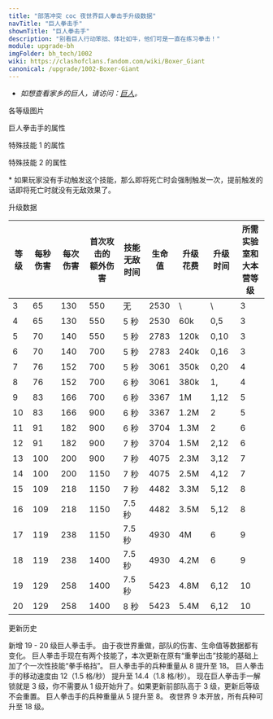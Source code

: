 ```yaml
---
title: "部落冲突 coc 夜世界巨人拳击手升级数据"
navTitle: "巨人拳击手"
shownTitle: "巨人拳击手"
description: "别看巨人行动笨拙、体壮如牛，他们可是一直在练习拳击！"
module: upgrade-bh
imgFolder: bh_tech/1002
wiki: https://clashofclans.fandom.com/wiki/Boxer_Giant
canonical: /upgrade/1002-Boxer-Giant
---
```


- *如想查看家乡的巨人，请访问：[巨人](/upgrade/0002-Giant)。*

<UnitInfo :folder="$frontmatter.imgFolder" imgSrc="Boxer_Giant_info.png" :imgAlt="$frontmatter.navTitle" :description="$frontmatter.description" />

<SmallTitle>各等级图片</SmallTitle>

<Panel>
    <UnitImgGroup :folder="$frontmatter.imgFolder">
        <UnitImg imgTitle="3 - 7 级" imgSrc="Boxer_Giant3.png" />
        <UnitImg imgTitle="8 - 11 级" imgSrc="Boxer_Giant8.png" />
        <UnitImg imgTitle="12 - 15 级" imgSrc="Boxer_Giant12.png" />
        <UnitImg imgTitle="16 - 19 级" imgSrc="Boxer_Giant16.png" />
        <UnitImg imgTitle="20 级" imgSrc="Boxer_Giant20.png" />
    </UnitImgGroup>
</Panel>

<SmallTitle>巨人拳击手的属性</SmallTitle>

<UnitProperties>
    <UnitProperty pKey="部队类型" pValue="地面近战单位" />
    <UnitProperty pKey="攻击偏好" pValue="防御建筑 (偏好类型 1)" :isDefensePreferredTroop="true" />
    <UnitProperty pKey="伤害类型" pValue="单体伤害" />
    <UnitProperty pKey="攻击的目标" pValue="仅地面目标" />
    <UnitProperty pKey="部队重量" pValue="18" />
    <UnitProperty pKey="移动速度" pValue="1.8 格/秒" />
    <UnitProperty pKey="攻击速度" pValue="2 秒/次" />
    <UnitProperty pKey="攻击距离" pValue="1 格" />
    <UnitProperty pKey="每个兵营的部队数量" pValue="1" />
    <UnitProperty pKey="所需训练营等级" pValue="3" />
    <UnitProperty pKey="所需夜世界大本等级" pValue="3" />
</UnitProperties>

<SmallTitle>特殊技能 1 的属性</SmallTitle>

<UnitProperties>
    <UnitProperty pKey="技能名称" pValue="重拳出击" />
    <UnitProperty pKey="技能类型" pValue="被动技能" />
    <UnitProperty pKey="技能描述" pValue="首次攻击造成额外伤害" />
</UnitProperties>

<SmallTitle>特殊技能 2 的属性</SmallTitle>

<UnitProperties>
    <UnitProperty pKey="技能名称" pValue="拳手格挡" />
    <UnitProperty pKey="技能类型" pValue="一次性技能" />
    <UnitProperty pKey="技能描述" pValue="使用后保持几秒的无敌状态<sup>*</sup>" />
</UnitProperties>

\* 如果玩家没有手动触发这个技能，那么即将死亡时会强制触发一次，提前触发的话即将死亡时就没有无敌效果了。

<SmallTitle>升级数据</SmallTitle>

<script setup>
const tableExtraInfo = [
    {
        "column": 6,
        "type": "cost",
        "gpClass": "research",
        "icon": "Elixir2"
    },
    {
        "column": 7,
        "type": "time",
        "gpClass": "research"
    }
];
</script>

<UnitTable :tableExtraInfo="tableExtraInfo">

| 等级 | 每秒伤害 | 每次伤害|首次攻击的<br>额外伤害|技能<br>无敌时间|  生命值  | 升级花费 | 升级时间 |所需实验室和<br>大本营等级|
| ---- |   ---   |   ---  |         ---        |       ---      |   ---   |   ---   |    ---   |           ---          |
|   3  |    65   |   130  |         550        |        无      |   2530  |    \    |     \    |            3           |
|   4  |    65   |   130  |         550        |       5 秒     |   2530  |    60k  |  0,5     |            3           |
|   5  |    70   |   140  |         550        |       5 秒     |   2783  |   120k  |  0,10    |            3           |
|   6  |    70   |   140  |         700        |       5 秒     |   2783  |   240k  |  0,16    |            3           |
|   7  |    76   |   152  |         700        |       5 秒     |   3061  |   350k  |  0,20    |            4           |
|   8  |    76   |   152  |         700        |       6 秒     |   3061  |   380k  |  1,      |            4           |
|   9  |    83   |   166  |         700        |       6 秒     |   3367  |     1M  |  1,12    |            5           |
|  10  |    83   |   166  |         900        |       6 秒     |   3367  |   1.2M  |  2       |            5           |
|  11  |    91   |   182  |         900        |       6 秒     |   3704  |   1.3M  |  2       |            6           |
|  12  |    91   |   182  |         900        |       7 秒     |   3704  |   1.5M  |  2,12    |            6           |
|  13  |   100   |   200  |         900        |       7 秒     |   4075  |   2.3M  |  3,12    |            7           |
|  14  |   100   |   200  |        1150        |       7 秒     |   4075  |   2.5M  |  4,12    |            7           |
|  15  |   109   |   218  |        1150        |       7 秒     |   4482  |   3.3M  |  5,12    |            8           |
|  16  |   109   |   218  |        1150        |     7.5 秒     |   4482  |   3.5M  |  5,12    |            8           |
|  17  |   119   |   238  |        1150        |     7.5 秒     |   4930  |     4M  |  6       |            9           |
|  18  |   119   |   238  |        1400        |     7.5 秒     |   4930  |   4.2M  |  6       |            9           |
|  19  |   129   |   258  |        1400        |     7.5 秒     |   5423  |   4.8M  |  6,12    |           10           |
|  20  |   129   |   258  |        1400        |       8 秒     |   5423  |   5.4M  |  6,12    |           10           |
</UnitTable>

<SmallTitle>更新历史</SmallTitle>

<Timeline>
    <TimelineItem date="2023/05/15">
        <TimelineRow>新增 19 - 20 级巨人拳击手。</TimelineRow>
        <TimelineRow>由于夜世界重做，部队的伤害、生命值等数据都有变化。</TimelineRow>
        <TimelineRow>巨人拳击手现在有两个技能了，本次更新在原有“重拳出击”技能的基础上加了个一次性技能“拳手格挡”。</TimelineRow>
        <TimelineRow>巨人拳击手的兵种重量从 8 提升至 18。</TimelineRow>
        <TimelineRow>巨人拳击手的移动速度由 12（1.5 格/秒） 提升至 14.4（1.8 格/秒）。</TimelineRow>
        <TimelineRow>现在巨人拳击手一解锁就是 3 级，你不需要从 1 级开始升了。如果更新前部队高于 3 级，更新后等级不会重置。</TimelineRow>
    </TimelineItem>
    <TimelineItem date="2020/06/22">
        <TimelineRow>巨人拳击手的兵种重量从 5 提升至 8。</TimelineRow>
    </TimelineItem>
    <TimelineItem date="2019/06/18">
        <TimelineRow>夜世界 9 本开放，所有兵种可升至 18 级。</TimelineRow>
    </TimelineItem>
    <TimelineItem :historyBottom="true" />
</Timeline>